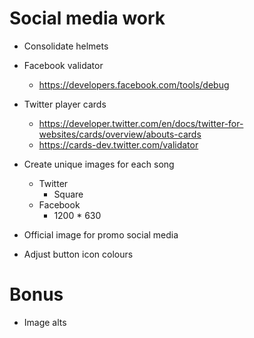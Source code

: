 # Social media work

* Consolidate helmets

* Facebook validator
    * https://developers.facebook.com/tools/debug
* Twitter player cards
    * https://developer.twitter.com/en/docs/twitter-for-websites/cards/overview/abouts-cards
    * https://cards-dev.twitter.com/validator
* Create unique images for each song
    * Twitter
        * Square
    * Facebook
        * 1200 * 630

* Official image for promo social media
* Adjust button icon colours

# Bonus
* Image alts